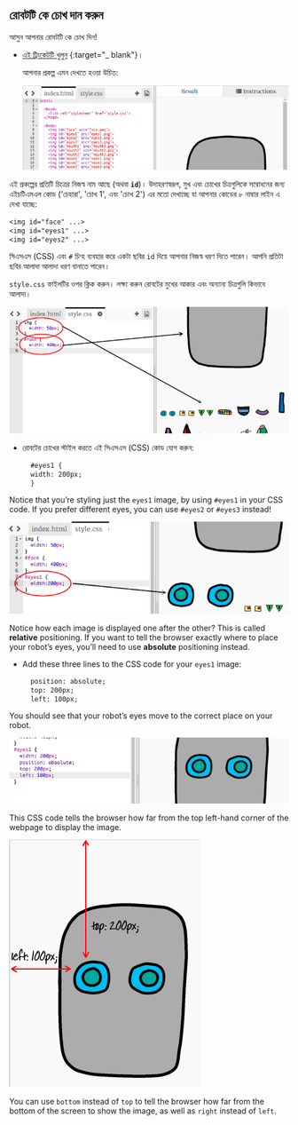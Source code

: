 ## রোবটটি কে চোখ দান করুন 

আসুন আপনার রোবটটি কে চোখ দিন!

+ [এই ট্রিংকেটটি খুলুন](http://jumpto.cc/web-robot) {:target="_ blank"}।
    
    আপনার প্রকল্প এমন দেখতে হওয়া উচিত:
    
    ![স্ক্রীনশট](images/robot-starter.png)

এই প্রকল্পের প্রতিটি চিত্রের নিজস্ব নাম আছে (অথবা **`id`**)। উদাহরণস্বরূপ, মুখ এবং চোখের চিত্রগুলিকে সম্বোধনের জন্য এইচটিএমএল কোড ('চেহারা', 'চোখ 1', এবং 'চোখ 2') এর মতো দেখাচ্ছে যা আপনার কোডের ৮ নাম্বার লাইন এ দেখা যাচ্ছে: 

    <img id="face" ...>
    <img id="eyes1" ...>
    <img id="eyes2" ...>
    

সিএসএস (CSS) এবং `#` চিন্হ ব্যবহার করে একটা ছবির `id` দিয়ে আপনার নিজস্ব ধরণ দিতে পারেন। আপনি প্রতিটা ছবির আলাদা আলাদা ধরণ বানাতে পারেন।

`style.css` ফাইলটির ওপর ক্লিক করুন। লক্ষ্য করুন রোবটের মুখের আকার এবং অন্যান্য চিত্রগুলি কিভাবে আলাদা।

![স্ক্রীনশট](images/robot-id.png)

+ রোবটের চোখের স্টাইল করতে এই সিএসএস (CSS) কোড যোগ করুন:
    
        #eyes1 {
        width: 200px;
        }
        

Notice that you’re styling just the `eyes1` image, by using `#eyes1` in your CSS code. If you prefer different eyes, you can use `#eyes2` or `#eyes3` instead!

![screenshot](images/robot-eyes-width.png)

Notice how each image is displayed one after the other? This is called **relative** positioning. If you want to tell the browser exactly where to place your robot’s eyes, you’ll need to use **absolute** positioning instead.

+ Add these three lines to the CSS code for your `eyes1` image:
    
        position: absolute;
        top: 200px;
        left: 100px;
        

You should see that your robot’s eyes move to the correct place on your robot.

![screenshot](images/robot-eyes-position.png)

This CSS code tells the browser how far from the top left-hand corner of the webpage to display the image.

![screenshot](images/robot-eyes-position2.png)

You can use `bottom` instead of `top` to tell the browser how far from the bottom of the screen to show the image, as well as `right` instead of `left`.